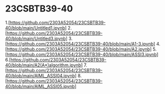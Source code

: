# 23CSBTB39-40
1.[https://github.com/2303A52054/23CSBTB39-40/blob/main/Untitled1.ipynb]
2.[https://github.com/2303A52054/23CSBTB39-40/blob/main/Untitled3.ipynb]
3.[https://github.com/2303A52054/23CSBTB39-40/blob/main/A1-3.ipynb]
4.[https://github.com/2303A52054/23CSBTB39-40/blob/main/A2.ipynb]
5.[https://github.com/2303A52054/23CSBTB39-40/blob/main/ASSI3.ipynb]
6.[https://github.com/2303A52054/23CSBTB39-40/blob/main/A2(A*)algorithm.ipynb]
7.[https://github.com/2303A52054/23CSBTB39-40/blob/main/AIML_ASSI04.ipynb]
8.[https://github.com/2303A52054/23CSBTB39-40/blob/main/AIML_ASSI05.ipynb]
